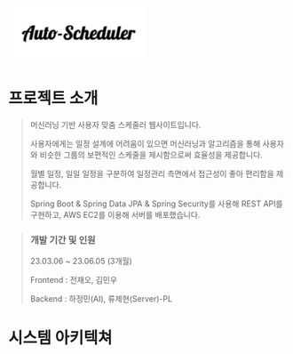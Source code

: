 ![image](https://github.com/ryu-jaehyun/AiPlanner/blob/master/images/%ED%94%8C%EB%9E%98%EB%84%88logo.png?raw=true)



# 프로젝트 소개

> 머신러닝 기반 사용자 맞춤 스케줄러 웹사이트입니다.
>
> 사용자에게는 일정 설계에 어려움이 있으면 머신러닝과 알고리즘을 통해 사용자와 비슷한 그룹의 보편적인 스케줄을 제시함으로써 효율성을 제공합니다.
>
> 월별 일정, 일일 일정을 구분하여 일정관리 측면에서 접근성이 좋아 편리함을 제공합니다.
> 
> Spring Boot & Spring Data JPA & Spring Security를 사용해 REST API를 구현하고, AWS EC2를 이용해 서버를 배포했습니다.


> ###  개발 기간 및 인원
>
> 23.03.06 ~ 23.06.05 (3개월)
>
> Frontend  : 전재오, 김민우
> 
> Backend  : 하정민(AI), 류제현(Server)-PL


# 시스템 아키텍쳐



